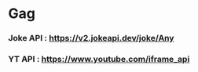 # Gag

### Joke API : https://v2.jokeapi.dev/joke/Any
### YT API : https://www.youtube.com/iframe_api
